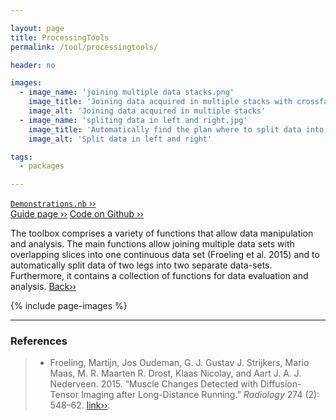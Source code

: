 ```yaml
---

layout: page
title: ProcessingTools
permalink: /tool/processingtools/

header: no

images:
  - image_name: 'joining multiple data stacks.png'
    image_title: 'Joining data acquired in multiple stacks with crossfading of the ovelapping region.'
    image_alt: 'Joining data acquired in multiple stacks'  
  - image_name: 'spliting data in left and right.jpg'
    image_title: 'Automatically find the plan where to split data into left and right leg.'
    image_alt: 'Split data in left and right'

tags: 
  - packages

---
```


[`Demonstrations.nb` ››](/doc/demo/) <br>
[Guide page ››](/assets/htmldoc/html/guide/{{page.title}})
[Code on Github ››](https://github.com/mfroeling/QMRITools/blob/master/QMRITools/Kernel/ProcessingTools.wl)

The toolbox comprises a variety of functions that allow data
manipulation and analysis. The main functions allow joining multiple
data sets with overlapping slices into one continuous data set (Froeling et al. 2015)
and to automatically split data of two legs into two separate data-sets.
Furthermore, it contains a collection of functions for data evaluation and analysis. [Back››](/tool/)

{% include page-images %}

--------------------------------------------------------------------------

### References

> - Froeling, Martijn, Jos Oudeman, G. J. Gustav J. Strijkers, Mario Maas,
M. R. Maarten R. Drost, Klaas Nicolay, and Aart J. A. J. Nederveen. 2015.
“Muscle Changes Detected with Diffusion-Tensor Imaging after
Long-Distance Running.” *Radiology* 274 (2): 548–62.
[link››](https://doi.org/10.1148/radiol.14140702).
